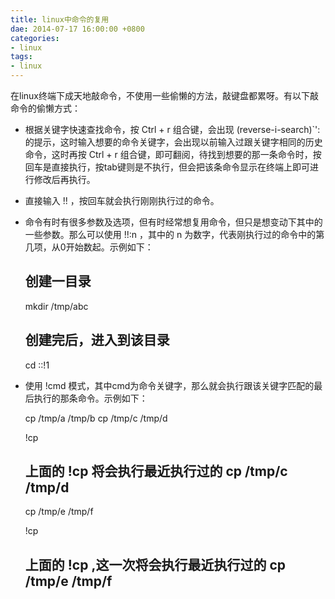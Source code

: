 ```yaml
---
title: linux中命令的复用
dae: 2014-07-17 16:00:00 +0800
categories:
- linux
tags:
- linux
---
```


在linux终端下成天地敲命令，不使用一些偷懒的方法，敲键盘都累呀。有以下敲命令的偷懒方式：

- 根据关键字快速查找命令，按 Ctrl + r 组合键，会出现 (reverse-i-search)`': 的提示，这时输入想要的命令关键字，会出现以前输入过跟关键字相同的历史命令，这时再按 Ctrl + r 组合键，即可翻阅，待找到想要的那一条命令时，按回车是直接执行，按tab键则是不执行，但会把该条命令显示在终端上即可进行修改后再执行。
- 直接输入 !! ，按回车就会执行刚刚执行过的命令。
- 命令有时有很多参数及选项，但有时经常想复用命令，但只是想变动下其中的一些参数。那么可以使用 !!:n ，其中的 n 为数字，代表刚执行过的命令中的第几项，从0开始数起。示例如下：


	## 创建一目录
	mkdir /tmp/abc
	
	## 创建完后，进入到该目录
	cd ::!1

- 使用 !cmd 模式，其中cmd为命令关键字，那么就会执行跟该关键字匹配的最后执行的那条命令。示例如下：


	cp /tmp/a /tmp/b
	cp /tmp/c /tmp/d
	
	!cp
	## 上面的 !cp 将会执行最近执行过的 cp /tmp/c /tmp/d
	
	cp /tmp/e /tmp/f
	
	!cp
	## 上面的 !cp ,这一次将会执行最近执行过的 cp /tmp/e /tmp/f
